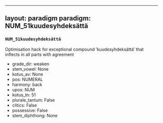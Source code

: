 
---
layout: paradigm
paradigm: NUM_51kuudesyhdeksättä
---
### ` NUM_51kuudesyhdeksättä `

Optimisation hack for exceptional compound ’kuudesyhdeksättä’ that inflects in all parts with agreement
* grade_dir: weaken
* stem_vowel: None
* kotus_av: None
* pos: NUMERAL
* harmony: back
* upos: NUM
* kotus_tn: 51
* plurale_tantum: False
* clitics: False
* possessive: False
* stem_diphthong: None
